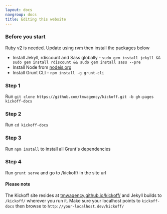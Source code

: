 ```yaml
---
layout: docs
navgroup: docs
title: Editing this website
---
```


### Before you start
Ruby v2 is needed. Update using [rvm](http://rvm.io/) then install the packages below

* Install Jekyll, rdiscount and Sass globally - `sudo gem install jekyll && sudo gem install rdiscount && sudo gem install sass --pre`
* Install Node from [nodejs.org](http://nodejs.org/)
* Install Grunt CLI - `npm install -g grunt-cli`

### Step 1

Run `git clone https://github.com/tmwagency/kickoff.git -b gh-pages kickoff-docs`

### Step 2

Run `cd kickoff-docs`

### Step 3

Run `npm install` to install all Grunt's dependencies

### Step 4

Run `grunt serve` and go to /kickoff/ in the site url

#### Please note

The Kickoff site resides at [tmwagency.github.io/kickoff/](http://tmwagency.github.io/kickoff/) and Jekyll builds to `/kickoff/` wherever you run it. Make sure your localhost points to `kickoff-docs` then browse to `http://your-localhost.dev/kickoff/`
